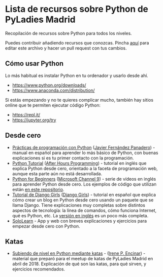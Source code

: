 # Lista de recursos sobre Python de PyLadies Madrid
Recopilación de recursos sobre Python para todos los niveles.

Puedes contribuir añadiendo recursos que conozcas. Pincha [aquí](https://github.com/PyLadiesMadrid/recursos/edit/master/README.md) para editar este archivo y hacer un pull request con tus cambios.


## Cómo usar Python

Lo más habitual es instalar Python en tu ordenador y usarlo desde ahí.
- https://www.python.org/downloads/
- https://www.anaconda.com/distribution/

Si estás empezando y no te quieres complicar mucho, también hay sitios online que te permiten ejecutar código Python:
- https://repl.it/
- https://jupyter.org/try


## Desde cero

- [Prácticas de programación con Python](https://drive.google.com/file/d/148Zocb3X5OxGahn8gWxJ967_9MjHpgeP/view) ([Javier Fernández Panadero](https://twitter.com/javierfpanadero)) - manual en español para aprender lo más básico de Python, con buenas explicaciones si es tu primer contacto con la programación.
- [Python Tutorial](https://www.afterhoursprogramming.com/tutorial/python/python-overview/) ([After Hours Programming](https://www.afterhoursprogramming.com/about/)) - tutorial en inglés que explica Python desde cero, orientado a la faceta de programación web, aunque esta parte aún no está desarrollada.
- [Python for Beginners](https://channel9.msdn.com/Series/Intro-to-Python-Development) ([Microsoft Channel 9](https://channel9.msdn.com/About)) - serie de vídeos en inglés para aprender Python desde cero. Los ejemplos de código que utilizan están [en este repositorio](https://github.com/microsoft/c9-python-getting-started).
- [Tutorial de Django Girls](https://tutorial.djangogirls.org/es/) ([Django Girls](https://djangogirls.org/)) - tutorial en español que explica cómo crear un blog en Python desde cero usando un paquete que se llama Django. Tiene explicaciones muy completas sobre distintos aspectos de tecnología: la línea de comandos, cómo funciona Internet, qué es Python, etc. La [versión en inglés](https://tutorial.djangogirls.org/en/) es un poco más completa.
- [SoloLearn](https://www.sololearn.com) - App y web con breves explicaciones y ejercicios para empezar desde cero con Python. 

## Katas

- [Subiendo de nivel en Python mediante katas](https://github.com/IrenePEncinar/workshops/tree/master/katas_pyladies) - ([Irene P. Encinar](https://twitter.com/irenuchi)) - material que preparó para el meetup de katas de PyLadies Madrid en abril de 2018. Explicación de qué son las katas, para qué sirven, y ejercicios recomendados.

